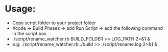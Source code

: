 # Usage:
* Copy script folder to your project folder
* Xcode -> Build Phases -> add Run Script -> add the following command in the script box
* ./script/rename_watcher.rb BUILD_FOLDER >> LOG_PATH 2>&1 &
* e.g: ./script/rename_watcher.rb ./build >> ./script/rename.log 2>&1 &

